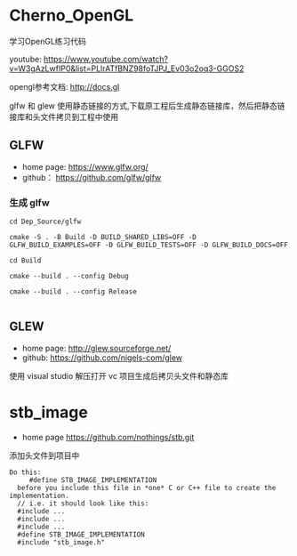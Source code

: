 # Cherno_OpenGL


学习OpenGL练习代码


youtube: https://www.youtube.com/watch?v=W3gAzLwfIP0&list=PLlrATfBNZ98foTJPJ_Ev03o2oq3-GGOS2

opengl参考文档: http://docs.gl


glfw 和 glew 使用静态链接的方式,下载原工程后生成静态链接库，然后把静态链接库和头文件拷贝到工程中使用

## GLFW

- home page: https://www.glfw.org/
- github： https://github.com/glfw/glfw

### 生成 glfw

```
cd Dep_Source/glfw

cmake -S . -B Build -D BUILD_SHARED_LIBS=OFF -D GLFW_BUILD_EXAMPLES=OFF -D GLFW_BUILD_TESTS=OFF -D GLFW_BUILD_DOCS=OFF

cd Build

cmake --build . --config Debug

cmake --build . --config Release


```

## GLEW

- home page: http://glew.sourceforge.net/
- github: https://github.com/nigels-com/glew

使用 visual studio 解压打开 vc 项目生成后拷贝头文件和静态库


# stb_image
 - home page https://github.com/nothings/stb.git

 添加头文件到项目中
 ```
Do this:
      #define STB_IMAGE_IMPLEMENTATION
   before you include this file in *one* C or C++ file to create the implementation.
   // i.e. it should look like this:
   #include ...
   #include ...
   #include ...
   #define STB_IMAGE_IMPLEMENTATION
   #include "stb_image.h"
 ```

